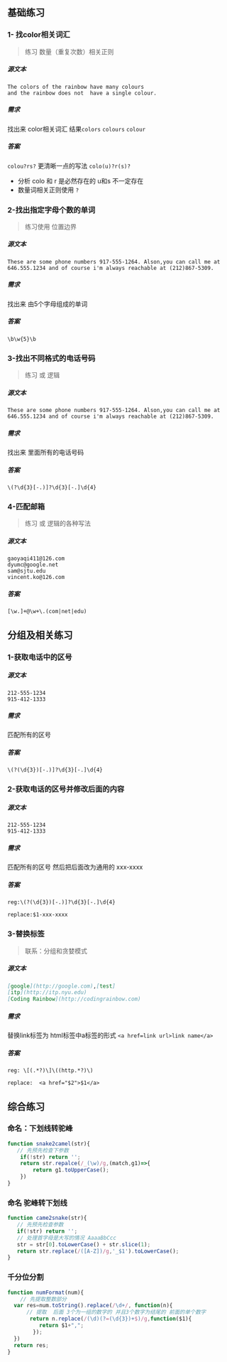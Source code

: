 ## 基础练习

### 1- 找color相关词汇

> 练习  数量（重复次数）相关正则

##### **源文本**

```
The colors of the rainbow have many colours 
and the rainbow does not  have a single colour.
```

##### **需求**

找出来 color相关词汇   结果`colors` `colours` `colour`

##### 答案

`colou?rs?`    更清晰一点的写法 `colo(u)?r(s)?`

- 分析 colo 和 r 是必然存在的  u和s 不一定存在
- 数量词相关正则使用  `?`

### 2-找出指定字母个数的单词

> 练习使用 位置边界

##### **源文本**

```
These are some phone numbers 917-555-1264. Alson,you can call me at 646.555.1234 and of course i'm always reachable at (212)867-5309.
```

##### **需求**

找出来 由5个字母组成的单词

##### 答案

`\b\w{5}\b`    

### 3-找出不同格式的电话号码

> 练习 或 逻辑

##### **源文本**

```
These are some phone numbers 917-555-1264. Alson,you can call me at 646.555.1234 and of course i'm always reachable at (212)867-5309.
```

##### **需求**

找出来 里面所有的电话号码

##### 答案

`\(?\d{3}[-.)]?\d{3}[-.]\d{4}`    

### 4-匹配邮箱

> 练习 或 逻辑的各种写法

##### **源文本**

```
gaoyaqi411@126.com  
dyumc@google.net 
sam@sjtu.edu
vincent.ko@126.com
```

##### 答案

`[\w.]+@\w+\.(com|net|edu)`    

## 分组及相关练习

### 1-获取电话中的区号

##### **源文本**

```
212-555-1234
915-412-1333
```

##### 需求

匹配所有的区号

##### 答案

`\(?(\d{3})[-.)]?\d{3}[-.]\d{4}`    

### 2-获取电话的区号并修改后面的内容

##### **源文本**

```
212-555-1234
915-412-1333
```

##### 需求

匹配所有的区号 然后把后面改为通用的 xxx-xxxx

##### 答案

`reg:\(?(\d{3})[-.)]?\d{3}[-.]\d{4}`

`replace:$1-xxx-xxxx`    

### 3-替换标签

> 联系：分组和贪婪模式

##### **源文本**

```markdown
[google](http://google.com),[test]
[itp](http://itp.nyu.edu)
[Coding Rainbow](http://codingrainbow.com)
```

##### 需求

替换link标签为 html标签中a标签的形式 `<a href=link url>link name</a>`

##### 答案

`reg: \[(.*?)\]\((http.*?)\)`

`replace:  <a href="$2">$1</a>`    

## 综合练习

### 命名：下划线转驼峰

```js
function snake2camel(str){
   // 先预先检查下参数
    if(!str) return '';
    return str.repalce(/_(\w)/g,(match,g1)=>{
        return g1.toUpperCase();
    })
}
```

### 命名 驼峰转下划线

```js
function came2snake(str){
   // 先预先检查参数
   if(!str) return '';
   // 处理首字母是大写的情况 AaaaBbCcc
   str = str[0].toLowerCase() + str.slice(1);
   return str.replace(/([A-Z])/g,'_$1').toLowerCase();
}
```

### 千分位分割

```js
function numFormat(num){
    // 先提取整数部分
  var res=num.toString().replace(/\d+/, function(n){ 
      // 提取  后面 3个为一组的数字的 并且3个数字为结尾的 前面的单个数字
       return n.replace(/(\d)(?=(\d{3})+$)/g,function($1){
          return $1+",";
        });
  })
  return res;
}
```

